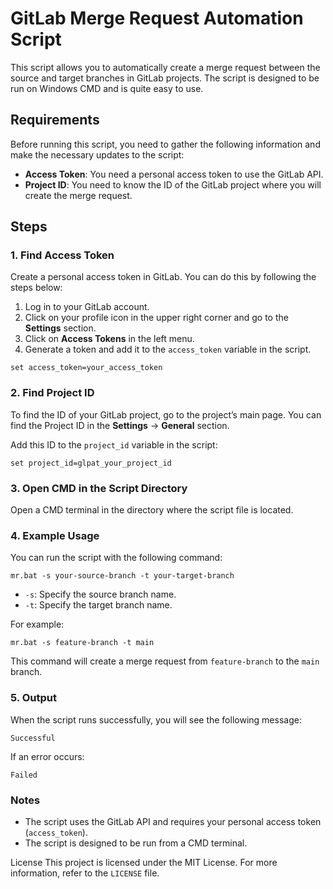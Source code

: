 # GitLab Merge Request Automation Script

This script allows you to automatically create a merge request between the source and target branches in GitLab projects. The script is designed to be run on Windows CMD and is quite easy to use.

## Requirements

Before running this script, you need to gather the following information and make the necessary updates to the script:

- **Access Token**: You need a personal access token to use the GitLab API.
- **Project ID**: You need to know the ID of the GitLab project where you will create the merge request.

## Steps

### 1. Find Access Token
Create a personal access token in GitLab. You can do this by following the steps below:

1. Log in to your GitLab account.
2. Click on your profile icon in the upper right corner and go to the **Settings** section.
3. Click on **Access Tokens** in the left menu.
4. Generate a token and add it to the `access_token` variable in the script.

```batch
set access_token=your_access_token
```

### 2. Find Project ID
To find the ID of your GitLab project, go to the project’s main page. You can find the Project ID in the **Settings** -> **General** section.

Add this ID to the `project_id` variable in the script:
```batch
set project_id=glpat_your_project_id
```

### 3. Open CMD in the Script Directory
Open a CMD terminal in the directory where the script file is located.

### 4. Example Usage
You can run the script with the following command:
```batch
mr.bat -s your-source-branch -t your-target-branch
```

- `-s`: Specify the source branch name.
- `-t`: Specify the target branch name.

For example:
```batch
mr.bat -s feature-branch -t main
```
This command will create a merge request from `feature-branch` to the `main` branch.

### 5. Output
When the script runs successfully, you will see the following message:
```
Successful
```

If an error occurs:
```
Failed
```

### Notes
- The script uses the GitLab API and requires your personal access token (`access_token`).
- The script is designed to be run from a CMD terminal.

License
This project is licensed under the MIT License. For more information, refer to the `LICENSE` file.
